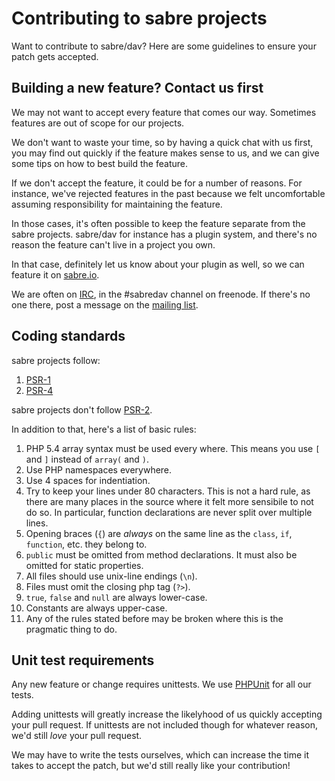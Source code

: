 Contributing to sabre projects
==============================

Want to contribute to sabre/dav? Here are some guidelines to ensure your patch
gets accepted.


Building a new feature? Contact us first
----------------------------------------

We may not want to accept every feature that comes our way. Sometimes
features are out of scope for our projects.

We don't want to waste your time, so by having a quick chat with us first,
you may find out quickly if the feature makes sense to us, and we can give
some tips on how to best build the feature.

If we don't accept the feature, it could be for a number of reasons. For
instance, we've rejected features in the past because we felt uncomfortable
assuming responsibility for maintaining the feature.

In those cases, it's often possible to keep the feature separate from the
sabre projects. sabre/dav for instance has a plugin system, and there's no
reason the feature can't live in a project you own.

In that case, definitely let us know about your plugin as well, so we can
feature it on [sabre.io][4].

We are often on [IRC][5], in the #sabredav channel on freenode. If there's
no one there, post a message on the [mailing list][6].


Coding standards
----------------

sabre projects follow:

1. [PSR-1][1]
2. [PSR-4][2]

sabre projects don't follow [PSR-2][3].

In addition to that, here's a list of basic rules:

1. PHP 5.4 array syntax must be used every where. This means you use `[` and
   `]` instead of `array(` and `)`.
2. Use PHP namespaces everywhere.
3. Use 4 spaces for indentiation.
4. Try to keep your lines under 80 characters. This is not a hard rule, as
   there are many places in the source where it felt more sensibile to not
   do so. In particular, function declarations are never split over multiple
   lines.
5. Opening braces (`{`) are _always_ on the same line as the `class`, `if`,
   `function`, etc. they belong to.
6. `public` must be omitted from method declarations. It must also be omitted
   for static properties.
7. All files should use unix-line endings (`\n`).
8. Files must omit the closing php tag (`?>`).
9. `true`, `false` and `null` are always lower-case.
10. Constants are always upper-case.
11. Any of the rules stated before may be broken where this is the pragmatic
    thing to do.


Unit test requirements
----------------------

Any new feature or change requires unittests. We use [PHPUnit][7] for all our
tests.

Adding unittests will greatly increase the likelyhood of us quickly accepting
your pull request. If unittests are not included though for whatever reason,
we'd still _love_ your pull request.

We may have to write the tests ourselves, which can increase the time it takes
to accept the patch, but we'd still really like your contribution!

[1]: http://www.php-fig.org/psr/psr-1/
[2]: http://www.php-fig.org/psr/psr-4/
[3]: http://www.php-fig.org/psr/psr-2/
[4]: http://sabre.io/
[5]: irc://freenode.net/#sabredav
[6]: http://groups.google.com/group/sabredav-discuss
[7]: http://phpunit.de/
